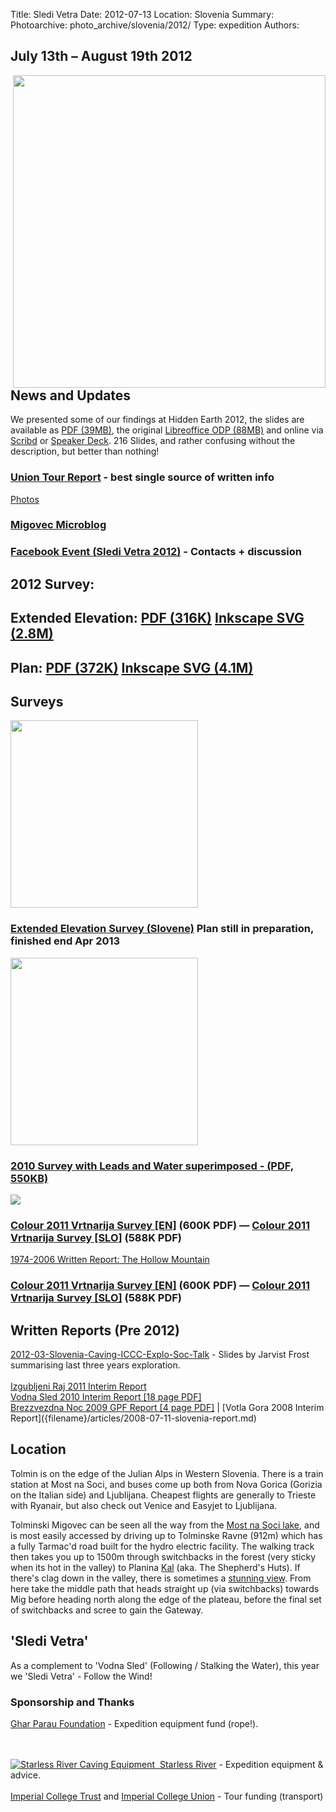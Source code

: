 Title: Sledi Vetra
Date: 2012-07-13
Location: Slovenia
Summary:
Photoarchive: photo_archive/slovenia/2012/
Type: expedition
Authors:

<h2>July 13th – August 19th 2012</h2>

<!-- Slov 2012 Badge, with MouseOver script -->
<p>
<a href="/caving/slovenia/slov2012" onmouseover="document.SLOV2012BADGE.src='/caving/FILES/expeditions/slovenia/slov2012/slov_2012_badge_day.jpg'" onmouseout="document.SLOV2012BADGE.src='/caving/FILES/expeditions/slovenia/slov2012/slov_2012_badge_night.jpg'">
<img width="500" height="500" align="right" name="SLOV2012BADGE" src="slov_2012_badge_night.jpg">
</a>
</p>

<!-- OK, the real content -->

<h2>News and Updates</h2>
<!-- Survey! -->
<!--
<h2>2011 Survey<h2>
<a href="gw_2011-08-30_colour.pdf"><img src="gw_2011-08-30_colour.jpg"></a>
<h3><a href="gw_2011-08-30_colour.pdf">Colour 2011 Vrtnarija Survey [EN]</a> (600K PDF) &mdash; <a href="gw_2011-10-13_colour_slovene.pdf">Colour 2011 Vrtnarija Survey [SLO]</a> (588K PDF)</h3>

<a href="gw_2011-08-30_bw.pdf"><img src="gw_2011-08-30_bw.jpg"></a>
<h3><a href="gw_2011-08-30_bw.pdf">B&amp;W 2011 Vrtnarija Survey [EN]</a> (556K PDF) &mdash; <a href="gw_2011-10-13_BW_slovene.pdf">B&amp;W 2011 Vrtnarija Survey [SLO]</a> (552K PDF)</h3>
<h3>[ <a href="gw_2011-10-13_colour_slovene.svg">Inkscape Original for editing</a> (2200K Inkscape SVG) ]</h3>
-->

We presented some of our findings at Hidden Earth 2012, the slides are available as <a href="/caving/FILES/expeditions/slovenia/slov2012/2012-BCRA_ICCC_Hidden_Earth_FINAL.pdf">PDF (39MB)</a>, the original <a href="/caving/FILES/expeditions/slovenia/slov2012/2012-BCRA_ICCC_Hidden_Earth_FINAL.odp">Libreoffice ODP (88MB)</a> and online via <a href="http://www.scribd.com/doc/106792352/2012-BCRA-ICCC-Hidden-Earth-Final">Scribd</a> or <a href="https://speakerdeck.com/jarvist/2012-hidden-earth-imperial-college-caving-club">Speaker Deck</a>. 216 Slides, and rather confusing without the description, but better than nothing!

<h3><a href="https://docs.google.com/document/pub?id=1prFIYOYQM_gI7utzH4fPcOg90EmFj1z20XXcdndVo1k">Union Tour Report</a> - best single source of written info</h3>

<a href="/caving/photo_archive/slovenia/2012/">Photos</a><br>


<h3><a href="http://migovec.wordpress.com/">Migovec Microblog</a></h3>

<h3><a href="https://www.facebook.com/events/117816511675201/">Facebook Event (Sledi Vetra 2012)</a> - Contacts + discussion</h3>

<h2>2012 Survey:</h2>

<!-- These JPEGs are seriously screwed - I wonder how Clare generated the PDFs?
<a href="gw_2013-06-27-extended_elevation.pdf">
<img width=300 src="gw_2013-06-27-extended_elevation.jpg"></a>
-->

<h2>Extended Elevation: <a href="/caving/FILES/expeditions/slovenia/slov2012/gw_2013-06-27-extended_elevation.pdf">PDF (316K)</a> <a href="/caving/FILES/expeditions/slovenia/slov2012/gw_2013-06-27-extended_elevation.svg" >Inkscape SVG (2.8M)</a></h2>

<!-- screwd JPEGs
<a href="gw_2013-06-28-plan.pdf"><img width=300 src="gw_2013-06-28-plan.jpg"></a>
-->
<h2>Plan: <a href="/caving/FILES/expeditions/slovenia/slov2012/gw_2013-06-28-plan.pdf">PDF (372K)</a> <a href="/caving/FILES/expeditions/slovenia/slov2012/gw_2013-06-28-plan.svg" >Inkscape SVG (4.1M)</a></h2>


<h2>Surveys</h2>
<a href="/caving/FILES/expeditions/slovenia/slov2012/gw_2012-11-08-working_copy-extended-elevation.pdf">
<img src="/caving/FILES/expeditions/slovenia/slov2012/gw_2012-11-08-working_copy-extended-elevation.jpg" width="300"></a>
<h3><a href="/caving/FILES/expeditions/slovenia/slov2012/gw_2012-11-08-working_copy-extended-elevation.pdf">Extended Elevation Survey (Slovene)</a> Plan still in preparation, finished end Apr 2013</h3>

<a href="/caving/FILES/expeditions/slovenia/slov2010/gw_2011-01-31-leads_water.pdf"><img src="/caving/FILES/expeditions/slovenia/slov2010/gw_2011-01-31-leads_water.jpg" width="300"></a>
<h3><a href="/caving/FILES/expeditions/slovenia/slov2010/gw_2011-01-31-leads_water.pdf">2010 Survey with Leads and Water superimposed - (PDF, 550KB)</a></h3>

<a href="/caving/FILES/expeditions/slovenia/slov2011/gw_2011-08-30_colour.pdf"><img src="/caving/FILES/expeditions/slovenia/slov2011/gw_2011-08-30_colour.jpg"></a>
<h3><a href="/caving/FILES/expeditions/slovenia/slov2011/gw_2011-08-30_colour.pdf">Colour 2011 Vrtnarija Survey [EN]</a> (600K PDF) — <a href="/caving/FILES/expeditions/slovenia/slov2011/gw_2011-10-13_colour_slovene.pdf">Colour 2011 Vrtnarija Survey [SLO]</a> (588K PDF)</h3>

[1974-2006 Written Report: The Hollow Mountain]({filename}/index/welcome.md)


<h3><a href="/caving/FILES/expeditions/slovenia/slov2011/gw_2011-08-30_colour.pdf">Colour 2011 Vrtnarija Survey [EN]</a> (600K PDF) — <a href="/caving/FILES/expeditions/slovenia/slov2011/gw_2011-10-13_colour_slovene.pdf">Colour 2011 Vrtnarija Survey [SLO]</a> (588K PDF)</h3>

<h2>Written Reports (Pre 2012)</h2>
<a href="http://www.scribd.com/doc/86098004/2012-03-Slovenia-Caving-ICCC-Explo-Soc-Talk#">2012-03-Slovenia-Caving-ICCC-Explo-Soc-Talk</a> - Slides by Jarvist Frost summarising last three years exploration.<br><br>
<a href="https://docs.google.com/document/pub?id=1q_wEkxqsbgx9A-FmEIh7dG0Y1jJO8b2l1IectzX8vlw">Izgubljeni Raj 2011 Interim Report</a><br>
<a href="/caving/FILES/expeditions/slovenia/slov2010/Vodna%20Sled%202010%20-%20Interim%20Report%20Nov%202010%20-%20GPF%20Return_with_survey.pdf">Vodna Sled 2010 Interim Report [18 page PDF]</a><br>
<a href="/caving/FILES/expeditions/slovenia/slov2009/GPF_Report_Return_2009.pdf">Brezzvezdna Noc 2009 GPF Report [4 page PDF]</a> |
[Votla Gora 2008 Interim Report]({filename}/articles/2008-07-11-slovenia-report.md) 
<!--
<h3>Surveys:</h3>
<a href="../slov2008/gw_m2_2008.pdf">Vrtnarija/M2 2008 [PDF]</a> - pre Oct08 push<br>
<a href="../slov2008/gw_m2_2008.svg">Vrtnarija/M2 2008 [Inkscape SVG].</a> - Pre Oct08 push<br>
-->

<h2>Location</h2>
<p>Tolmin is on the edge of the Julian Alps in Western Slovenia. There is a train station at Most na Soci, and buses come up both from Nova Gorica (Gorizia on the Italian side) and Ljublijana. Cheapest flights are generally to Trieste with Ryanair, but also check out Venice and Easyjet to Ljublijana.</p>

<p>Tolminski Migovec can be seen all the way from the <a href="">Most na Soci lake</a>, and is most easily accessed by driving up to Tolminske Ravne (912m) which has a fully Tarmac'd road built for the hydro electric facility. The walking track then takes you up to 1500m through switchbacks in the forest (very sticky when its hot in the valley) to Planina <a href="/caving/photo_archive/slovenia/2005-enigma/Kal_Tolminski_Migovec_1024x768_background.html">Kal</a> (aka. The Shepherd's Huts). If there's clag down in the valley, there is sometimes a <a href="/caving/photo_archive/slovenia/2006-Yossarian/012-Jana Kal/Jana Carga JSPDT -IMG_7385.html">stunning view</a>. From here take the middle path that heads straight up (via switchbacks) towards Mig before heading north along the edge of the plateau, before the final set of switchbacks and scree to gain the Gateway.</p>

<h2>'Sledi Vetra'</h2>

<p>As a complement to 'Vodna Sled' (Following / Stalking the Water), this year we 'Sledi Vetra' - Follow the Wind!</p>

<h3>Sponsorship and Thanks</h3>
<!--<a href="http://beastproducts.co.uk"><img src="beast.jpg" alt="Beast Logo">&nbsp;&nbsp;Beast Products</a> - Sponsorship in Kind (technical fleeces for underground camp)-->

<a href="http://gharparau.org.uk/">Ghar Parau Foundation</a> - Expedition equipment fund (rope!).

<br><br><a href="http://starlessriver.com/"><img src="/caving/FILES/expeditions/slovenia/slov2012/starlessriver.gif" alt="Starless River Caving Equipment">&nbsp;&nbsp;Starless River</a> - Expedition equipment &amp; advice.
<br><br><a href="http://www3.imperial.ac.uk/secretariat/governance/committees/ictrust/">Imperial College Trust</a> and <a href="http://www.imperialcollegeunion.org/">Imperial College Union</a> - Tour funding (transport)

<!-- Stops twitter slow down hanging whole page with their dodgy javascript -->

<script type="text/javascript" src="http://twitter.com/javascripts/blogger.js">
</script>
<script type="text/javascript" src="http://twitter.com/statuses/user_timeline/iccc.json?callback=twitterCallback2&amp;count=5">
</script>
